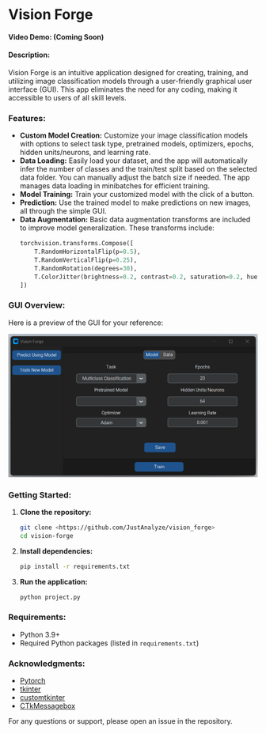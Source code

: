 # Vision Forge

#### Video Demo: (Coming Soon)

#### Description:
Vision Forge is an intuitive application designed for creating, training, and utilizing image classification models through a user-friendly graphical user interface (GUI). This app eliminates the need for any coding, making it accessible to users of all skill levels.

### Features:
- **Custom Model Creation:** Customize your image classification models with options to select task type, pretrained models, optimizers, epochs, hidden units/neurons, and learning rate.
- **Data Loading:** Easily load your dataset, and the app will automatically infer the number of classes and the train/test split based on the selected data folder. You can manually adjust the batch size if needed. The app manages data loading in minibatches for efficient training.
- **Model Training:** Train your customized model with the click of a button.
- **Prediction:** Use the trained model to make predictions on new images, all through the simple GUI.
- **Data Augmentation:** Basic data augmentation transforms are included to improve model generalization. These transforms include:
  ```python
  torchvision.transforms.Compose([
      T.RandomHorizontalFlip(p=0.5),
      T.RandomVerticalFlip(p=0.25),
      T.RandomRotation(degrees=30),
      T.ColorJitter(brightness=0.2, contrast=0.2, saturation=0.2, hue=0.1)
  ])
  ```

### GUI Overview:
Here is a preview of the GUI for your reference:

![Vision Forge GUI](file_for_readme/train_new_model_tab.png)

### Getting Started:
1. **Clone the repository:**
    ```bash
    git clone <https://github.com/JustAnalyze/vision_forge>
    cd vision-forge
    ```

2. **Install dependencies:**
    ```bash
    pip install -r requirements.txt
    ```

3. **Run the application:**
    ```bash
    python project.py
    ```

### Requirements:
- Python 3.9+
- Required Python packages (listed in `requirements.txt`)

### Acknowledgments:
- [Pytorch](https://pytorch.org/)
- [tkinter](https://docs.python.org/3/library/tkinter.html)
- [customtkinter](https://github.com/TomSchimansky/CustomTkinter)
- [CTkMessagebox](https://github.com/Akascape/CTkMessagebox)

For any questions or support, please open an issue in the repository.